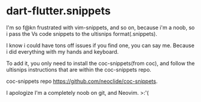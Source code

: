 # dart-flutter.snippets
I'm so f@kn frustrated with vim-snippets, and so on, because i'm a noob, so i pass the Vs code snippets to the ultisnips format(.snippets).
 
 I know i could have tons off issues if you find one, you can say me. 
 Because i did everything with my hands and keyboard.


To add it, you only need to install the coc-snippets(from coc), and follow the ultisnips instructions that are within the coc-snippets repo.

coc-snippets repo https://github.com/neoclide/coc-snippets.

I apologize I'm a completely noob on git, and Neovim. >:'(

